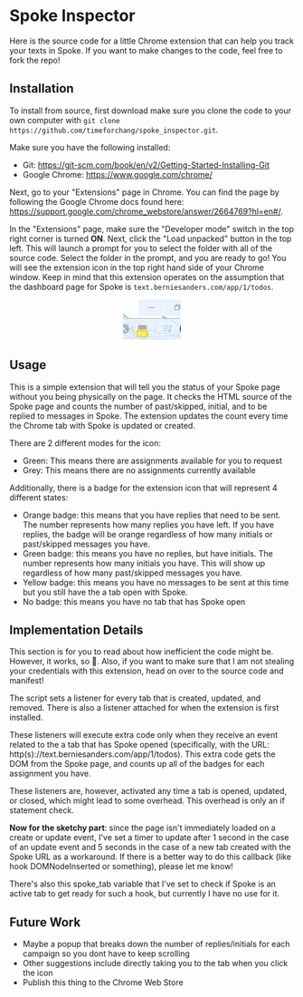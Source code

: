 # Spoke Inspector
Here is the source code for a little Chrome extension that can help you track your texts in Spoke. If you want to make changes to the code, feel free to fork the repo!

## Installation
To install from source, first download make sure you clone the code to your own computer with `git clone https://github.com/timeforchang/spoke_inspector.git`. 

Make sure you have the following installed:
- Git: https://git-scm.com/book/en/v2/Getting-Started-Installing-Git
- Google Chrome: https://www.google.com/chrome/

Next, go to your "Extensions" page in Chrome. You can find the page by following the Google Chrome docs found here: https://support.google.com/chrome_webstore/answer/2664769?hl=en#/. 

In the "Extensions" page, make sure the "Developer mode" switch in the top right corner is turned **ON**. Next, click the "Load unpacked" button in the top left. This will launch a prompt for you to select the folder with all of the source code. Select the folder in the prompt, and you are ready to go! You will see the extension icon in the top right hand side of your Chrome window. Keep in mind that this extension operates on the assumption that the dashboard page for Spoke is `text.berniesanders.com/app/1/todos`. 

<div style="text-align:center;"><img src="screenshot.jpg" /></div>

## Usage
This is a simple extension that will tell you the status of your Spoke page without you being physically on the page. It checks the HTML source of the Spoke page and counts the number of past/skipped, initial, and to be replied to messages in Spoke. The extension updates the count every time the Chrome tab with Spoke is updated or created. 

There are 2 different modes for the icon:
- Green: This means there are assignments available for you to request
- Grey: This means there are no assignments currently available

Additionally, there is a badge for the extension icon that will represent 4 different states:
- Orange badge: this means that you have replies that need to be sent. The number represents how many replies you have left. If you have replies, the badge will be orange regardless of how many initials or past/skipped messages you have.
- Green badge: this means you have no replies, but have initials. The number represents how many initials you have. This will show up regardless of how many past/skipped messages you have.
- Yellow badge: this means you have no messages to be sent at this time but you still have the a tab open with Spoke.
- No badge: this means you have no tab that has Spoke open

## Implementation Details
This section is for you to read about how inefficient the code might be. However, it works, so 🤷‍. Also, if you want to make sure that I am not stealing your credentials with this extension, head on over to the source code and manifest! 

The script sets a listener for every tab that is created, updated, and removed. There is also a listener attached for when the extension is first installed. 

These listeners will execute extra code only when they receive an event related to the a tab that has Spoke opened (specifically, with the URL: http(s)://text.berniesanders.com/app/1/todos). This extra code gets the DOM from the Spoke page, and counts up all of the badges for each assignment you have. 

These listeners are, however, activated any time a tab is opened, updated, or closed, which might lead to some overhead. This overhead is only an if statement check.

**Now for the sketchy part**: since the page isn't immediately loaded on a create or update event, I've set a timer to update after 1 second in the case of an update event and 5 seconds in the case of a new tab created with the Spoke URL as a workaround. If there is a better way to do this callback (like hook DOMNodeInserted or something), please let me know!

There's also this spoke_tab variable that I've set to check if Spoke is an active tab to get ready for such a hook, but currently I have no use for it.

## Future Work
- Maybe a popup that breaks down the number of replies/initials for each campaign so you dont have to keep scrolling
- Other suggestions include directly taking you to the tab when you click the icon
- Publish this thing to the Chrome Web Store